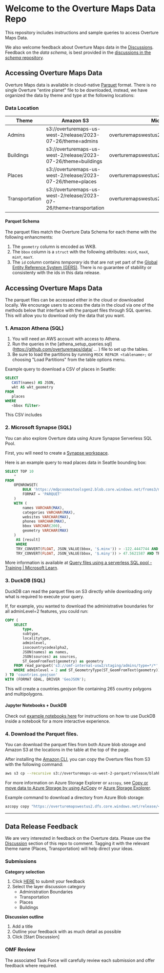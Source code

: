 Welcome to the Overture Maps Data Repo
===
This repository includes instructions and sample queries to access Overture Maps Data.

We also welcome feedback about Overture Maps data in the [Discussions](https://github.com/OvertureMaps/data/discussions). Feedback on the *data schema*, is best provided in the [discussions in the *schema* repository](https://github.com/OvertureMaps/schema/discussions).


Accessing Overture Maps Data
---

Overture Maps data is available in cloud-native [Parquet](https://parquet.apache.org/docs/) format. There is no single Overture "entire planet" file to be downloaded, instead, we have organized the data by theme and type at the following locations:

### Data Location
|Theme| Amazon S3 | Microsoft Azure |
|-----|--------|----|
|Admins| s3://overturemaps-us-west-2/release/2023-07-26/theme=admins | overturemapswestus2.dfs.core.windows.net/release/ |
|Buildings| s3://overturemaps-us-west-2/release/2023-07-26/theme=buildings | overturemapswestus2.dfs.core.windows.net/release/ |
|Places| s3://overturemaps-us-west-2/release/2023-07-26/theme=places | overturemapswestus2.dfs.core.windows.net/release/ |
|Transportation| s3://overturemaps-us-west-2/release/2023-07-26/theme=transportation | overturemapswestus2.dfs.core.windows.net/release/ |

#### Parquet Schema
The parquet files match the Overture Data Schema for each theme with the following enhancments:

1. The `geometry` column is encoded as WKB.
2. The `bbox` column is a `struct` with the following attributes: `minX`, `maxX`, `minY`, `maxY`.
3. The `id` column contains _temporary_ ids that are not yet part of the [Global Entity Reference System (GERS)](https://docs.overturemaps.org/gers/). There is no guarantee of stability or consistenty with the ids in this data release.

## Accessing Overture Maps Data
The parquet files can be accessed either in the cloud or downloaded locally. We encourage users to access the data in the cloud via one of the methods below that interface with the parquet files through SQL queries. This will allow you to download only the data that you want.

### 1. Amazon Athena (SQL)
1. You will need an AWS account with access to Athena.
2. Run the queries in the [athena_setup_queries.sql](https://github.com/overturemaps/data/ ... ) file to set up the tables.
3. Be sure to load the partitions by running `MSCK REPAIR <tablename>;` or choosing "Load Partitions" from the table options menu.

Example query to download a CSV of places in Seattle:

```sql
SELECT
   CAST(names) AS JSON,
   wkt AS wkt_geometry
FROM
   places
WHERE
   <bbox filter>
```

This CSV includes


### 2. Microsoft Synapse (SQL)
You can also explore Overture data using Azure Synapse Serverless SQL Pool.

First, you will need to create a [Synapse workspace](https://learn.microsoft.com/en-us/azure/synapse-analytics/get-started-create-workspace).

Here is an example query to read places data in Seattle bounding box:

```sql
SELECT TOP 10
    *
FROM
    OPENROWSET(
        BULK 'https://mdpcosmostoolsgen2.blob.core.windows.net/froms3/m5places/type=place/*',
        FORMAT = 'PARQUET'
    )
    WITH (
        names VARCHAR(MAX),
        categories VARCHAR(MAX),
        websites VARCHAR(MAX),
        phones VARCHAR(MAX),
        bbox VARCHAR(200),
        geometry VARCHAR(MAX)
    )
     AS [result]
     WHERE
     TRY_CONVERT(FLOAT, JSON_VALUE(bbox, '$.minx')) > -122.4447744 AND TRY_CONVERT(FLOAT, JSON_VALUE(bbox, '$.maxx')) < -122.2477071 AND
     TRY_CONVERT(FLOAT, JSON_VALUE(bbox, '$.miny')) > 47.5621587 AND TRY_CONVERT(FLOAT, JSON_VALUE(bbox, '$.maxy')) < 47.7120663
```

More information is available at [Query files using a serverless SQL pool - Training | Microsoft Learn](https://learn.microsoft.com/en-us/training/modules/query-data-lake-using-azure-synapse-serverless-sql-pools/3-query-files).

### 3. DuckDB (SQL)
DuckDB can read the parquet files on S3 directly while downloading only what is required to execute your query.

If, for example, you wanted to download the administrative boundaries for all adminLevel=2 features, you could run:

```sql
COPY (
    SELECT
        type,
        subtype,
        localitytype,
        adminlevel,
        isocountrycodealpha2,
        JSON(names) as names,
        JSON(sources) as sources,
        ST_GeomFromText(geometry) as geometry
    FROM read_parquet('s3://omf-internal-usw2/staging/admins/type=*/*', filename=true, hive_partitioning=1)
    WHERE adminlevel = 2 and ST_GeometryType(ST_GeomFromText(geometry)) IN ('POLYGON','MULTIPOLYGON')
) TO 'countries.geojson'
WITH (FORMAT GDAL, DRIVER 'GeoJSON');
```
This will create a countries.geojson file containing 265 country polygons and multipolygons.

#### Jupyter Notebooks + DuckDB
Check out [example notebooks here]() for instructions on how to use DuckDB inside a notebook for a more interactive experience.


### 4. Download the Parquet files.
You can download the parquet files from both Azure blob storage and Amazon S3 at the locations in the table at the top of the page.

After installing the [Amazon CLI](https://docs.aws.amazon.com/cli/latest/userguide/getting-started-install.html), you can copy the Overture files from S3 with the following command:
```bash
aws s3 cp --recursive s3://overturemaps-us-west-2-parquet/release/blahblah/ [LOCAL_PATH]
```

For more information on Azure Storage Explorer or `azcopy`, see [Copy or move data to Azure Storage by using AzCopy](https://learn.microsoft.com/en-us/azure/storage/common/storage-use-azcopy-v10?toc=%2Fazure%2Fstorage%2Fblobs%2Ftoc.json&bc=%2Fazure%2Fstorage%2Fblobs%2Fbreadcrumb%2Ftoc.json#download-azcopy) or
[Azure Storage Explorer](https://azure.microsoft.com/en-us/products/storage/storage-explorer/).

Example command to download a directory from Azure Blob storage:

```bash
azcopy copy "https://overturemapswestus2.dfs.core.windows.net/release/<<directory path>>" "<<local directory path>>"  --recursive```
```


---

Data Release Feedback
---
We are very interested in feedback on the Overture data. Please use the [Discussion](https://github.com/OvertureMaps/data/discussions) section of this repo to comment. Tagging it with the relevant theme name (Places, Transportation) will help direct your ideas.

### Submissions

**Category selection**
1. Click [HERE](https://github.com/OvertureMaps/data/discussions/new/choose) to submit your feedback
2. Select the layer discussion category
   - Administration Boundaries
   - Transportation
   - Places
   - Buildings

**Discussion outline**
1. Add a title
2. Outline your feedback with as much detail as possible
3. Click [Start Discussion]

### OMF Review
The associated Task Force will carefully review each submission and offer feedback where required.
